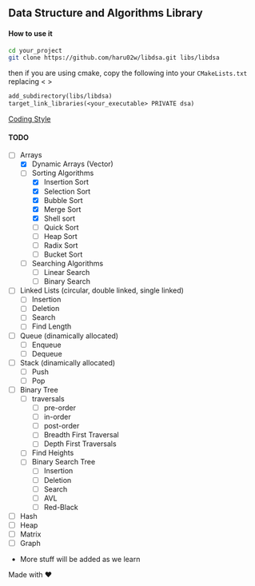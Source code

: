 ## Data Structure and Algorithms Library

#### How to use it

```sh
cd your_project
git clone https://github.com/haru02w/libdsa.git libs/libdsa
```

then if you are using cmake, copy the following into your `CMakeLists.txt`
replacing < >

```txt
add_subdirectory(libs/libdsa)
target_link_libraries(<your_executable> PRIVATE dsa)
```

[Coding Style](docs/coding_style.md)

#### TODO

- [ ] Arrays
  - [x] Dynamic Arrays (Vector)
  - [ ] Sorting Algorithms
    - [x] Insertion Sort
    - [x] Selection Sort
    - [x] Bubble Sort
    - [x] Merge Sort
    - [x] Shell sort
    - [ ] Quick Sort
    - [ ] Heap Sort
    - [ ] Radix Sort
    - [ ] Bucket Sort
  - [ ] Searching Algorithms
    - [ ] Linear Search
    - [ ] Binary Search
- [ ] Linked Lists (circular, double linked, single linked)
  - [ ] Insertion
  - [ ] Deletion
  - [ ] Search
  - [ ] Find Length
- [ ] Queue (dinamically allocated)
  - [ ] Enqueue
  - [ ] Dequeue
- [ ] Stack (dinamically allocated)
  - [ ] Push
  - [ ] Pop
- [ ] Binary Tree
  - [ ] traversals
    - [ ] pre-order
    - [ ] in-order
    - [ ] post-order
    - [ ] Breadth First Traversal
    - [ ] Depth First Traversals
  - [ ] Find Heights
  - [ ] Binary Search Tree
    - [ ] Insertion
    - [ ] Deletion
    - [ ] Search
    - [ ] AVL
    - [ ] Red-Black
- [ ] Hash
- [ ] Heap
- [ ] Matrix
- [ ] Graph

* More stuff will be added as we learn

Made with ❤
